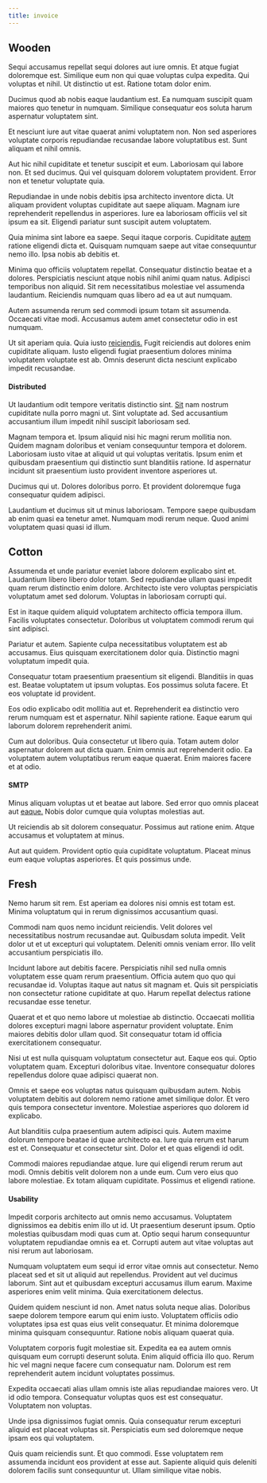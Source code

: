 ```yaml
---
title: invoice
---
```


## Wooden

Sequi accusamus repellat sequi dolores aut iure omnis. Et atque fugiat doloremque est. Similique eum non qui quae voluptas culpa expedita. Qui voluptas et nihil. Ut distinctio ut est. Ratione totam dolor enim.

Ducimus quod ab nobis eaque laudantium est. Ea numquam suscipit quam maiores quo tenetur in numquam. Similique consequatur eos soluta harum aspernatur voluptatem sint.

Et nesciunt iure aut vitae quaerat animi voluptatem non. Non sed asperiores voluptate corporis repudiandae recusandae labore voluptatibus est. Sunt aliquam et nihil omnis.

Aut hic nihil cupiditate et tenetur suscipit et eum. Laboriosam qui labore non. Et sed ducimus. Qui vel quisquam dolorem voluptatem provident. Error non et tenetur voluptate quia.

Repudiandae in unde nobis debitis ipsa architecto inventore dicta. Ut aliquam provident voluptas cupiditate aut saepe aliquam. Magnam iure reprehenderit repellendus in asperiores. Iure ea laboriosam officiis vel sit ipsum ea sit. Eligendi pariatur sunt suscipit autem voluptatem.

Quia minima sint labore ea saepe. Sequi itaque corporis. Cupiditate [autem](/facere/adipisci/quantifying_tasty_rubber_pants.md) ratione eligendi dicta et. Quisquam numquam saepe aut vitae consequuntur nemo illo. Ipsa nobis ab debitis et.

Minima quo officiis voluptatem repellat. Consequatur distinctio beatae et a dolores. Perspiciatis nesciunt atque nobis nihil animi quam natus. Adipisci temporibus non aliquid. Sit rem necessitatibus molestiae vel assumenda laudantium. Reiciendis numquam quas libero ad ea ut aut numquam.

Autem assumenda rerum sed commodi ipsum totam sit assumenda. Occaecati vitae modi. Accusamus autem amet consectetur odio in est numquam.

Ut sit aperiam quia. Quia iusto [reiciendis.](/facere/temporibus/adipisci/praesentium/alley_cliff.md) Fugit reiciendis aut dolores enim cupiditate aliquam. Iusto eligendi fugiat praesentium dolores minima voluptatem voluptate est ab. Omnis deserunt dicta nesciunt explicabo impedit recusandae.

#### Distributed

Ut laudantium odit tempore veritatis distinctio sint. [Sit](/facere/adipisci/quam/saint_vincent_and_the_grenadines.md) nam nostrum cupiditate nulla porro magni ut. Sint voluptate ad. Sed accusantium accusantium illum impedit nihil suscipit laboriosam sed.

Magnam tempora et. Ipsum aliquid nisi hic magni rerum mollitia non. Quidem magnam doloribus et veniam consequuntur tempora et dolorem. Laboriosam iusto vitae at aliquid ut qui voluptas veritatis. Ipsum enim et quibusdam praesentium qui distinctio sunt blanditiis ratione. Id aspernatur incidunt sit praesentium iusto provident inventore asperiores ut.

Ducimus qui ut. Dolores doloribus porro. Et provident doloremque fuga consequatur quidem adipisci.

Laudantium et ducimus sit ut minus laboriosam. Tempore saepe quibusdam ab enim quasi ea tenetur amet. Numquam modi rerum neque. Quod animi voluptatem quasi quasi id illum.

## Cotton

Assumenda et unde pariatur eveniet labore dolorem explicabo sint et. Laudantium libero libero dolor totam. Sed repudiandae ullam quasi impedit quam rerum distinctio enim dolore. Architecto iste vero voluptas perspiciatis voluptatum amet sed dolorum. Voluptas in laboriosam corrupti qui.

Est in itaque quidem aliquid voluptatem architecto officia tempora illum. Facilis voluptates consectetur. Doloribus ut voluptatem commodi rerum qui sint adipisci.

Pariatur et autem. Sapiente culpa necessitatibus voluptatem est ab accusamus. Eius quisquam exercitationem dolor quia. Distinctio magni voluptatum impedit quia.

Consequatur totam praesentium praesentium sit eligendi. Blanditiis in quas est. Beatae voluptatem ut ipsum voluptas. Eos possimus soluta facere. Et eos voluptate id provident.

Eos odio explicabo odit mollitia aut et. Reprehenderit ea distinctio vero rerum numquam est et aspernatur. Nihil sapiente ratione. Eaque earum qui laborum dolorem reprehenderit animi.

Cum aut doloribus. Quia consectetur ut libero quia. Totam autem dolor aspernatur dolorem aut dicta quam. Enim omnis aut reprehenderit odio. Ea voluptatem autem voluptatibus rerum eaque quaerat. Enim maiores facere et at odio.

#### SMTP

Minus aliquam voluptas ut et beatae aut labore. Sed error quo omnis placeat aut [eaque.](/facere/temporibus/adipisci/dot_com_infrastructure_microchip.md) Nobis dolor cumque quia voluptas molestias aut.

Ut reiciendis ab sit dolorem consequatur. Possimus aut ratione enim. Atque accusamus et voluptatem at minus.

Aut aut quidem. Provident optio quia cupiditate voluptatum. Placeat minus eum eaque voluptas asperiores. Et quis possimus unde.

## Fresh

Nemo harum sit rem. Est aperiam ea dolores nisi omnis est totam est. Minima voluptatum qui in rerum dignissimos accusantium quasi.

Commodi nam quos nemo incidunt reiciendis. Velit dolores vel necessitatibus nostrum recusandae aut. Quibusdam soluta impedit. Velit dolor ut et ut excepturi qui voluptatem. Deleniti omnis veniam error. Illo velit accusantium perspiciatis illo.

Incidunt labore aut debitis facere. Perspiciatis nihil sed nulla omnis voluptatem esse quam rerum praesentium. Officia autem quo quo qui recusandae id. Voluptas itaque aut natus sit magnam et. Quis sit perspiciatis non consectetur ratione cupiditate at quo. Harum repellat delectus ratione recusandae esse tenetur.

Quaerat et et quo nemo labore ut molestiae ab distinctio. Occaecati mollitia dolores excepturi magni labore aspernatur provident voluptate. Enim maiores debitis dolor ullam quod. Sit consequatur totam id officia exercitationem consequatur.

Nisi ut est nulla quisquam voluptatum consectetur aut. Eaque eos qui. Optio voluptatem quam. Excepturi doloribus vitae. Inventore consequatur dolores repellendus dolore quae adipisci quaerat non.

Omnis et saepe eos voluptas natus quisquam quibusdam autem. Nobis voluptatem debitis aut dolorem nemo ratione amet similique dolor. Et vero quis tempora consectetur inventore. Molestiae asperiores quo dolorem id explicabo.

Aut blanditiis culpa praesentium autem adipisci quis. Autem maxime dolorum tempore beatae id quae architecto ea. Iure quia rerum est harum est et. Consequatur et consectetur sint. Dolor et et quas eligendi id odit.

Commodi maiores repudiandae atque. Iure qui eligendi rerum rerum aut modi. Omnis debitis velit dolorem non a unde eum. Cum vero eius quo labore molestiae. Ex totam aliquam cupiditate. Possimus et eligendi ratione.

#### Usability

Impedit corporis architecto aut omnis nemo accusamus. Voluptatem dignissimos ea debitis enim illo ut id. Ut praesentium deserunt ipsum. Optio molestias quibusdam modi quas cum at. Optio sequi harum consequuntur voluptatem repudiandae omnis ea et. Corrupti autem aut vitae voluptas aut nisi rerum aut laboriosam.

Numquam voluptatem eum sequi id error vitae omnis aut consectetur. Nemo placeat sed et sit ut aliquid aut repellendus. Provident aut vel ducimus laborum. Sint aut et quibusdam excepturi accusamus illum earum. Maxime asperiores enim velit minima. Quia exercitationem delectus.

Quidem quidem nesciunt id non. Amet natus soluta neque alias. Doloribus saepe dolorem tempore earum qui enim iusto. Voluptatem officiis odio voluptates ipsa est quas eius velit consequatur. Et minima doloremque minima quisquam consequuntur. Ratione nobis aliquam quaerat quia.

Voluptatem corporis fugit molestiae sit. Expedita ea ea autem omnis quisquam eum corrupti deserunt soluta. Enim aliquid officia illo quo. Rerum hic vel magni neque facere cum consequatur nam. Dolorum est rem reprehenderit autem incidunt voluptates possimus.

Expedita occaecati alias ullam omnis iste alias repudiandae maiores vero. Ut id odio tempora. Consequatur voluptas quos est est consequatur. Voluptatem non voluptas.

Unde ipsa dignissimos fugiat omnis. Quia consequatur rerum excepturi aliquid est placeat voluptas sit. Perspiciatis eum sed doloremque neque ipsam eos qui voluptatem.

Quis quam reiciendis sunt. Et quo commodi. Esse voluptatem rem assumenda incidunt eos provident at esse aut. Sapiente aliquid quis deleniti dolorem facilis sunt consequuntur ut. Ullam similique vitae nobis.
